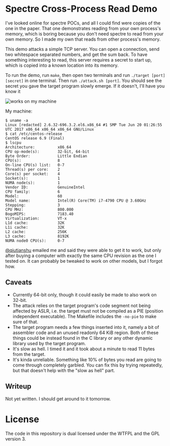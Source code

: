 # Spectre Cross-Process Read Demo

I've looked online for spectre POCs, and all I could find were copies of the one in the paper. That one demonstrates reading from your own process's memory, which is boring because you don't need spectre to read from your own memory. So I made my own that reads from other process's memory.

This demo attacks a simple TCP server. You can open a connection, send two whitespace separated numbers, and get the sum back. To have something interesting to read, this server requires a secret to start up, which is copied into a known location into its memory.

To run the demo, run `make`, then open two terminals and run `./target [port] [secret]` in one terminal. Then run `./attack.sh [port]`. You should see the secret you gave the target program slowly emerge. If it doesn't, I'll have you know it

![works on my machine](https://blog.codinghorror.com/content/images/uploads/2007/03/6a0120a85dcdae970b0128776ff992970c-pi.png)

My machine:

```
$ uname -a
Linux [redacted] 2.6.32-696.3.2.el6.x86_64 #1 SMP Tue Jun 20 01:26:55 UTC 2017 x86_64 x86_64 x86_64 GNU/Linux
$ cat /etc/centos-release
CentOS release 6.9 (Final)
$ lscpu
Architecture:          x86_64
CPU op-mode(s):        32-bit, 64-bit
Byte Order:            Little Endian
CPU(s):                8
On-line CPU(s) list:   0-7
Thread(s) per core:    2
Core(s) per socket:    4
Socket(s):             1
NUMA node(s):          1
Vendor ID:             GenuineIntel
CPU family:            6
Model:                 60
Model name:            Intel(R) Core(TM) i7-4790 CPU @ 3.60GHz
Stepping:              3
CPU MHz:               800.000
BogoMIPS:              7183.40
Virtualization:        VT-x
L1d cache:             32K
L1i cache:             32K
L2 cache:              256K
L3 cache:              8192K
NUMA node0 CPU(s):     0-7
```

[@qiutianshu](https://github.com/qiutianshu) emailed me and said they were able to get it to work, but only after buying a computer with exactly the same CPU revision as the one I tested on. It can probably be tweaked to work on other models, but I forgot how.

## Caveats

  - Currently 64-bit only, though it could easily be made to also work on 32-bit.
  - The attack relies on the target program's code segment not being affected by ASLR, i.e. the target must not be compiled as a PIE (position independent executable). The Makefile includes the `-no-pie` to make sure of that.
  - The target program needs a few things inserted into it, namely a bit of assembler code and an unused readonly 64 KiB region. Both of these things could be instead found in the C library or any other dynamic library used by the target program.
  - It's slow as hell. I timed it and it took about a minute to read 11 bytes from the target.
  - It's kinda unreliable. Something like 10% of bytes you read are going to come through completely garbled. You can fix this by trying repeatedly, but that doesn't help with the "slow as hell" part.

## Writeup

Not yet written. I should get around to it tomorrow.

# License

The code in this repository is dual licensed under the WTFPL and the GPL version 3.
